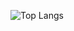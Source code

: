 ![Top Langs](https://github-readme-stats.vercel.app/api/top-langs/?username=kay-mw&size_weight=0.5&count_weight=0.5)

<!---
kay-mw/kay-mw is a ✨ special ✨ repository because its `README.md` (this file) appears on your GitHub profile.
You can click the Preview link to take a look at your changes.
--->
